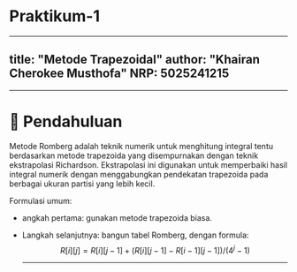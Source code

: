 # Praktikum-1
---
title: "Metode Trapezoidal"
author: "Khairan Cherokee Musthofa"
NRP: 5025241215
---

---
# 📘 Pendahuluan
Metode Romberg adalah teknik numerik untuk menghitung integral tentu berdasarkan metode trapezoida yang disempurnakan dengan teknik ekstrapolasi Richardson. Ekstrapolasi ini digunakan untuk memperbaiki hasil integral numerik dengan menggabungkan pendekatan trapezoida pada berbagai ukuran partisi yang lebih kecil.

Formulasi umum:
- angkah pertama: gunakan metode trapezoida biasa.
- Langkah selanjutnya: bangun tabel Romberg, dengan formula:
  $$
  R[i][j] = R[i][j-1] + (R[i][j-1] - R[i-1][j-1]) / (4^j - 1)
  $$

  ---
